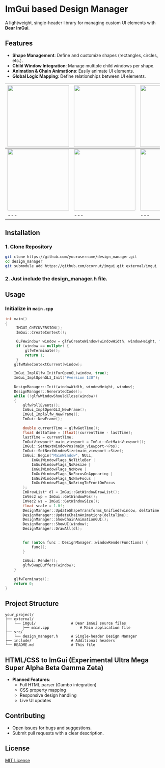 # ImGui based Design Manager

A lightweight, single-header library for managing custom UI elements with **Dear ImGui**.

## Features
- **Shape Management**: Define and customize shapes (rectangles, circles, etc.).
- **Child Window Integration**: Manage multiple child windows per shape.
- **Animation & Chain Animations**: Easily animate UI elements.
- **Global Logic Mapping**: Define relationships between UI elements.
  
<img src="https://github.com/user-attachments/assets/05cb57a1-e197-4d94-837d-e9476407a33d" width="200"> | <img src="https://github.com/user-attachments/assets/dac9e7ff-de4f-4e55-bd82-624fe03e172d" width="200"> | <img src="https://github.com/user-attachments/assets/02a6c4fe-5572-44ae-848b-80da43185e2c" width="200"> |
|---|---|---|
| <img src="https://github.com/user-attachments/assets/adf6fc34-cc35-462c-b7f9-7b2597c3c1ab" width="200"> | <img src="https://github.com/user-attachments/assets/36e5171d-ec67-43bd-993c-13f0aa7aca7f" width="200"> | <img src="https://github.com/user-attachments/assets/40365b18-1b8b-4632-adad-79bf04e08d23" width="200"> |
|---|---|---|




## Installation
### 1. Clone Repository
```sh
git clone https://github.com/yourusername/design_manager.git
cd design_manager
git submodule add https://github.com/ocornut/imgui.git external/imgui
```
### 2. Just include the design_manager.h file.

## Usage
### Initialize in `main.cpp`
```cpp
int main()
{
     IMGUI_CHECKVERSION();
     ImGui::CreateContext();

     GLFWwindow* window = glfwCreateWindow(windowWidth, windowHeight, "EduMektep", nullptr, nullptr);
     if (window == nullptr) {
         glfwTerminate();
         return 1;
     }
    glfwMakeContextCurrent(window);

    ImGui_ImplGlfw_InitForOpenGL(window, true);
    ImGui_ImplOpenGL3_Init("#version 130");
    
    DesignManager::Init(windowWidth, windowHeight, window);
    DesignManager::GeneratedCode();
    while (!glfwWindowShouldClose(window))
    {
        glfwPollEvents();
        ImGui_ImplOpenGL3_NewFrame();
        ImGui_ImplGlfw_NewFrame();
        ImGui::NewFrame();
        
        double currentTime = glfwGetTime();
        float deltaTime = (float)(currentTime - lastTime);
        lastTime = currentTime;
        ImGuiViewport* main_viewport = ImGui::GetMainViewport();
        ImGui::SetNextWindowPos(main_viewport->Pos);
        ImGui::SetNextWindowSize(main_viewport->Size);
        ImGui::Begin("MainWindow", NULL,
            ImGuiWindowFlags_NoTitleBar |
            ImGuiWindowFlags_NoResize |
            ImGuiWindowFlags_NoMove |
            ImGuiWindowFlags_NoFocusOnAppearing |
            ImGuiWindowFlags_NoNavFocus |
            ImGuiWindowFlags_NoBringToFrontOnFocus
        );
        ImDrawList* dl = ImGui::GetWindowDrawList();
        ImVec2 wp = ImGui::GetWindowPos();
        ImVec2 ws = ImGui::GetWindowSize();
        float scale = 1.0f;
        DesignManager::UpdateShapeTransforms_Unified(window, deltaTime);
        DesignManager::UpdateChainAnimations(deltaTime);
        DesignManager::ShowChainAnimationGUI();
        DesignManager::ShowUI(window);
        DesignManager::DrawAll(dl);
        
        
        for (auto& func : DesignManager::windowRenderFunctions) {
            func();
        }
        
        ImGui::Render();
        glfwSwapBuffers(window);
    }
    
    glfwTerminate();
    return 0;
}
```

## Project Structure
```
your_project/
├── external/
│   └── imgui/                # Dear ImGui source files
│       ├── main.cpp              # Main application file
├── src/
│   └── design_manager.h      # Single-header Design Manager
├── include/                  # Additional headers
└── README.md                 # This file
```

## HTML/CSS to ImGui (Experimental Ultra Mega Super Alpha Beta Gamma Zeta)
- **Planned Features**:
  - Full HTML parser (Gumbo integration)
  - CSS property mapping
  - Responsive design handling
  - Live UI updates

## Contributing
- Open issues for bugs and suggestions.
- Submit pull requests with a clear description.

## License
[MIT License](LICENSE)

